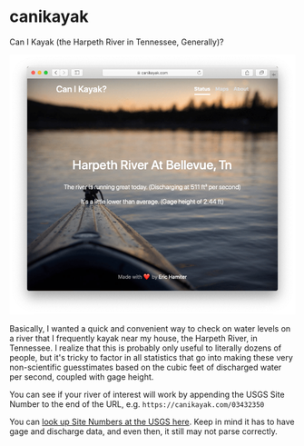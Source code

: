 # canikayak
Can I Kayak (the Harpeth River in Tennessee, Generally)?

![screenshot](screenshot.png)

Basically, I wanted a quick and convenient way to check on water levels on a river that I frequently kayak near my house, the Harpeth River, in Tennessee. I realize that this is probably only useful to literally dozens of people, but it's tricky to factor in all statistics that go into making these very non-scientific guesstimates based on the cubic feet of discharged water per second, coupled with gage height.

You can see if your river of interest will work by appending the USGS Site Number to the end of the URL, e.g. `https://canikayak.com/03432350`

You can [look up Site Numbers at the USGS here](https://waterdata.usgs.gov/nwis/inventory). Keep in mind it has to have gage and discharge data, and even then, it still may not parse correctly.
